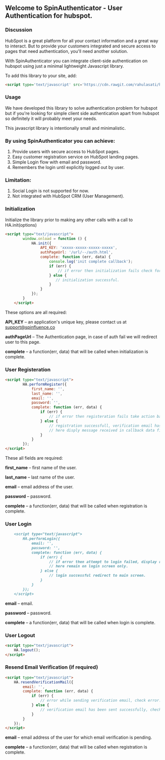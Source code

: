 ## Welcome to SpinAuthenticator - User Authentication for hubspot.

### Discussion

HubSpot is a great platform for all your contact information and a great way to interact. But to provide your customers integrated and secure access to pages that need authentication, you'll need another solution.

With SpinAuthenticator you can integrate client-side authentication on hubspot using just a minimal lightweight Javascript library.<br>

To add this library to your site, add:

```markdown
<script type='text/javascript' src='https://cdn.rawgit.com/rahulasati/hub-auth/master/js/1.0/main.js'></script>
```

### Usage

We have developed this library to solve authentication problem for hubspot but if you're looking for simple client side authentication apart from hubspot so definitely it will probably meet your needs.

This javascript library is intentionally small and minimalistic.

### By using SpinAuthenticator you can achieve:

1. Provide users with secure access to HubSpot pages.
2. Easy customer registration service on HubSpot landing pages.
3. Simple Login flow with email and password.
4. Remembers the login until explicitly logged out by user. 


### Limitation:

1. Social Login is not supported for now.
2. Not integrated with HubSpot CRM (User Management).


### Initialization

Initialize the library prior to making any other calls with a call to HA.init(options)

```markdown
<script type="text/javascript">
        window.onload = function () {
            HA.init({
                API_KEY: 'xxxxx-xxxxx-xxxxx-xxxxx',
                authPageUrl: '/url/--/auth.html',
                complete: function (err, data) {
                    console.log('init complete callback');
                    if (err) {
                        // if error then initialization fails check for error message
                    } else {
                       // initialization successful.
                    }
                }
            });
        }
    </script>
```
These options are all required:

**API_KEY** – an application's unique key, please contact us at support@spinfluence.co<br>

**authPageUrl** – The Authentication page, in case of auth fail we will redirect user to this page.<br>

**complete** – a function(err, data) that will be called when initialization is complete.<br>

### User Registeration

```markdown
<script type="text/javascript">
        HA.performRegister({
            first_name: '',
            last_name: '',
            email: '',
            password: '',
            complete: function (err, data) {
                if (err) {
                    // if error then registeration fails take action based on message.
                } else {
                    // registration successfull, verification email has been send once that is done proceed with login.
                    // here disply message received in callback data field and go to login.
                }
            }
        });
</script>
```

These all fields are required:
    
**first_name** – first name of the user. <br>

**last_name** – last name of the user. <br>

**email** – email address of the user. <br>

**password** – password.<br>

**complete** – a function(err, data) that will be called when registration is complete.<br>


### User Login

```markdown
    <script type="text/javascript">
        HA.performLogin({
            email: '',
            password: '',
            complete: function (err, data) {
                if (err) {
                    // if error then attempt to login failed, display reason of failuare using err.
                    // here remain on login screen only.
                } else {
                    // login successful redirect to main screen.
                }
            }
        });
    </script>
```

**email** – email.<br>

**password** – password.<br>

**complete** – a function(err, data) that will be called when login is complete.<br>


### User Logout
    
```markdown
<script type="text/javascript">
    HA.logout();
</script>
```

### Resend Email Verification (if required)

```markdown
<script type="text/javascript">
    HA.resendVerificationMail({
        email: '',
        complete: function (err, data) {
            if (err) {
                // error while sending verification email, check error.
            } else {
                // verification email has been sent successfully, check your email.
            }
        }
    });
</script>
```

**email** – email address of the user for which email verification is pending.<br>

**complete** – a function(err, data) that will be called when registration is complete.<br>

